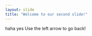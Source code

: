 ```yaml
---
layout: slide
title: "Welcome to our second slide!"
---
```

haha yes
Use the left arrow to go back!
